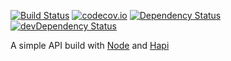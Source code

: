 [![Build Status](https://travis-ci.org/rocketapp/api.svg?branch=master)](https://travis-ci.org/rocketapp/api) [![codecov.io](https://codecov.io/github/rocketapp/api/coverage.svg?branch=master)](https://codecov.io/github/rocketapp/api?branch=master) [![Dependency Status](https://david-dm.org/rocketapp/api.svg)](https://david-dm.org/rocketapp/api) [![devDependency Status](https://david-dm.org/rocketapp/api/dev-status.svg)](https://david-dm.org/rocketapp/api#info=devDependencies)

A simple API build with [Node](http://nodejs.org/) and [Hapi](http://hapijs.com/)
